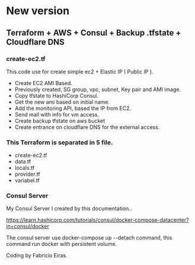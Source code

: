 # New version

## Terraform + AWS + Consul + Backup .tfstate + Cloudflare DNS

### create-ec2.tf

This code use for create simple ec2 + Elastic IP ( Public IP ).

   * Create EC2 AMI Based.
   * Previously created, SG group, vpc, subnet, Key pair and AMI image.
   * Copy tfstate to HashiCorp Consul.
   * Get the new ami based on initial name.
   * Add the monitoring API, based the IP from EC2.
   * Send mail with info for vm access.
   * Create backup tfstate on aws bucket
   * Create entrance on cloudflare DNS for the external access.


### This Terraform is separated in 5 file.
   
   * create-ec2.tf
   * data.tf
   * locals.tf
   * provider.tf
   * variabel.tf


### Consul Server

My Consul Server I created by this documentation..

https://learn.hashicorp.com/tutorials/consul/docker-compose-datacenter?in=consul/docker

The consul server use docker-compose up --detach command, this command run docker with persistent volume.


Coding by Fabricio Eiras.
